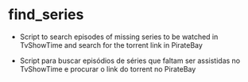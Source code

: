 # find_series

- Script to search episodes of missing series to be watched in TvShowTime and search for the torrent link in PirateBay

- Script para buscar episódios de séries que faltam ser assistidas no TvShowTime e procurar o link do torrent no PirateBay


